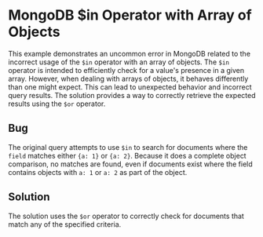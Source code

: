 # MongoDB $in Operator with Array of Objects
This example demonstrates an uncommon error in MongoDB related to the incorrect usage of the `$in` operator with an array of objects.  The `$in` operator is intended to efficiently check for a value's presence in a given array. However, when dealing with arrays of objects, it behaves differently than one might expect.  This can lead to unexpected behavior and incorrect query results. The solution provides a way to correctly retrieve the expected results using the `$or` operator.

## Bug
The original query attempts to use `$in` to search for documents where the `field` matches either `{a: 1}` or `{a: 2}`.  Because it does a complete object comparison, no matches are found, even if documents exist where the field contains objects with `a: 1` or `a: 2` as part of the object.

## Solution
The solution uses the `$or` operator to correctly check for documents that match any of the specified criteria.